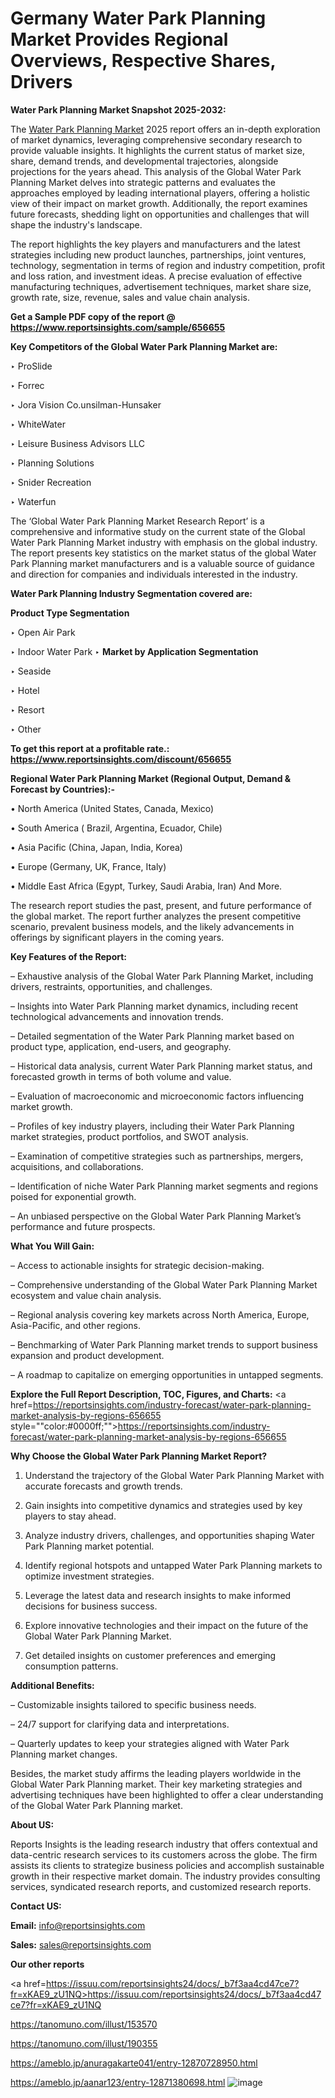 # Germany Water Park Planning Market Provides Regional Overviews, Respective Shares, Drivers

<strong>Water Park Planning Market Snapshot 2025-2032:</strong>

The <a href=https://www.reportsinsights.com/sample/656655>Water Park Planning Market</a> 2025 report offers an in-depth exploration of market dynamics, leveraging comprehensive secondary research to provide valuable insights. It highlights the current status of market size, share, demand trends, and developmental trajectories, alongside projections for the years ahead. This analysis of the Global Water Park Planning Market delves into strategic patterns and evaluates the approaches employed by leading international players, offering a holistic view of their impact on market growth. Additionally, the report examines future forecasts, shedding light on opportunities and challenges that will shape the industry's landscape.

The report highlights the key players and manufacturers and the latest strategies including new product launches, partnerships, joint ventures, technology, segmentation in terms of region and industry competition, profit and loss ration, and investment ideas. A precise evaluation of effective manufacturing techniques, advertisement techniques, market share size, growth rate, size, revenue, sales and value chain analysis.

<strong>Get a Sample PDF copy of the report @ <a href=https://www.reportsinsights.com/sample/656655 style=color:#0000ff;>https://www.reportsinsights.com/sample/656655</a></strong>

<strong>Key Competitors of the Global Water Park Planning Market are:</strong>

‣ ProSlide

‣ Forrec

‣ Jora Vision
 Co.unsilman-Hunsaker

‣ WhiteWater

‣ Leisure Business Advisors LLC

‣ Planning Solutions

‣ Snider Recreation

‣ Waterfun

The ‘Global Water Park Planning Market Research Report’ is a comprehensive and informative study on the current state of the Global Water Park Planning Market industry with emphasis on the global industry. The report presents key statistics on the market status of the global Water Park Planning market manufacturers and is a valuable source of guidance and direction for companies and individuals interested in the industry.

<strong>Water Park Planning Industry Segmentation covered are:</strong>

<strong>Product Type Segmentation</strong>

‣ Open Air Park

‣ Indoor Water Park
‣ 
<strong>Market by Application Segmentation</strong>

‣ Seaside

‣ Hotel

‣ Resort

‣ Other

<strong>To get this report at a profitable rate.: <a href=https://www.reportsinsights.com/discount/656655 style=color:#0000ff;>https://www.reportsinsights.com/discount/656655</a></strong>

<strong>Regional Water Park Planning Market (Regional Output, Demand &amp; Forecast by Countries):-</strong>

• North America (United States, Canada, Mexico)

• South America ( Brazil, Argentina, Ecuador, Chile)

• Asia Pacific (China, Japan, India, Korea)

• Europe (Germany, UK, France, Italy)

• Middle East Africa (Egypt, Turkey, Saudi Arabia, Iran) And More.

The research report studies the past, present, and future performance of the global market. The report further analyzes the present competitive scenario, prevalent business models, and the likely advancements in offerings by significant players in the coming years.

<strong>Key Features of the Report:</strong>

– Exhaustive analysis of the Global Water Park Planning Market, including drivers, restraints, opportunities, and challenges.

– Insights into Water Park Planning market dynamics, including recent technological advancements and innovation trends.

– Detailed segmentation of the Water Park Planning market based on product type, application, end-users, and geography.

– Historical data analysis, current Water Park Planning market status, and forecasted growth in terms of both volume and value.

– Evaluation of macroeconomic and microeconomic factors influencing market growth.

– Profiles of key industry players, including their Water Park Planning market strategies, product portfolios, and SWOT analysis.

– Examination of competitive strategies such as partnerships, mergers, acquisitions, and collaborations.

– Identification of niche Water Park Planning market segments and regions poised for exponential growth.

– An unbiased perspective on the Global Water Park Planning Market’s performance and future prospects.

<strong>What You Will Gain:</strong>

– Access to actionable insights for strategic decision-making.

– Comprehensive understanding of the Global Water Park Planning Market ecosystem and value chain analysis.

– Regional analysis covering key markets across North America, Europe, Asia-Pacific, and other regions.

– Benchmarking of Water Park Planning market trends to support business expansion and product development.

– A roadmap to capitalize on emerging opportunities in untapped segments.

<strong>Explore the Full Report Description, TOC, Figures, and Charts:</strong>
<a href=https://reportsinsights.com/industry-forecast/water-park-planning-market-analysis-by-regions-656655 style=""color:#0000ff;"">https://reportsinsights.com/industry-forecast/water-park-planning-market-analysis-by-regions-656655</a>

<strong>Why Choose the Global Water Park Planning Market Report?</strong>

1. Understand the trajectory of the Global Water Park Planning Market with accurate forecasts and growth trends.

2. Gain insights into competitive dynamics and strategies used by key players to stay ahead.

3. Analyze industry drivers, challenges, and opportunities shaping Water Park Planning market potential.

4. Identify regional hotspots and untapped Water Park Planning markets to optimize investment strategies.

5. Leverage the latest data and research insights to make informed decisions for business success.

6. Explore innovative technologies and their impact on the future of the Global Water Park Planning Market.

7. Get detailed insights on customer preferences and emerging consumption patterns.

<strong>Additional Benefits:</strong>

– Customizable insights tailored to specific business needs.

– 24/7 support for clarifying data and interpretations.

– Quarterly updates to keep your strategies aligned with Water Park Planning market changes.

Besides, the market study affirms the leading players worldwide in the Global Water Park Planning market. Their key marketing strategies and advertising techniques have been highlighted to offer a clear understanding of the Global Water Park Planning market.

<strong><strong>About US</strong>:</strong>

Reports Insights is the leading research industry that offers contextual and data-centric research services to its customers across the globe. The firm assists its clients to strategize business policies and accomplish sustainable growth in their respective market domain. The industry provides consulting services, syndicated research reports, and customized research reports.

<strong>Contact US:</strong>

<p class=><b>Email:</b> <a href=mailto:info@reportsinsights.com>info@reportsinsights.com</a></p>
<p class=><b>Sales:</b> <a href=mailto:sales@reportsinsights.com>sales@reportsinsights.com</a></p>

<strong>Our other reports</strong>

<a href=https://issuu.com/reportsinsights24/docs/_b7f3aa4cd47ce7?fr=xKAE9_zU1NQ>https://issuu.com/reportsinsights24/docs/_b7f3aa4cd47ce7?fr=xKAE9_zU1NQ</a>

<a href=https://tanomuno.com/illust/153570>https://tanomuno.com/illust/153570</a>

<a href=https://tanomuno.com/illust/190355>https://tanomuno.com/illust/190355</a>

<a href=https://ameblo.jp/anuragakarte041/entry-12870728950.html>https://ameblo.jp/anuragakarte041/entry-12870728950.html</a>

<a href=https://ameblo.jp/aanar123/entry-12871380698.html>https://ameblo.jp/aanar123/entry-12871380698.html</a>
![image](https://github.com/user-attachments/assets/33376f32-9875-410a-9675-b69914240392)
